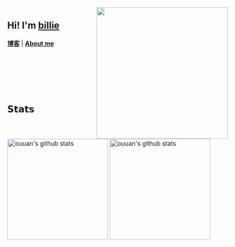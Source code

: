 <img src="https://camo.githubusercontent.com/992babdffd8c74a1502de375fbdf7e4d54773242/68747470733a2f2f6d656469612e67697068792e636f6d2f6d656469612f53576f536b4e36447854737a71494b4571762f67697068792e676966"  align="right" height="300px"/>

## Hi!  I'm [billie](https://billie52707.cn) 
<strong><a href="https://www.cnblogs.com/billie52707">博客</a></strong> |
  <strong><a href="https://billie52707.cn/about/">About me</a></strong>  
<!--
Here are some ideas to get you started:

- 🔭 I’m currently working on ...
- 🌱 I’m currently learning ...
- 👯 I’m looking to collaborate on ...
- 🤔 I’m looking for help with ...
- 💬 Ask me about ...
- 📫 How to reach me: ...
- 😄 Pronouns: ...
- ⚡ Fun fact: ...
-->

<br><br><br><br><br>

## 𝗦𝘁𝗮𝘁𝘀
<p align="left">          
<img alt="ouuan's github stats" height='230' src="https://github-readme-stats.vercel.app/api?username=chenxuefan&show_icons=true&include_all_commits=true">
<img alt="ouuan's github stats" height='230' src="https://github-readme-stats.vercel.app/api/top-langs/?username=chenxuefan">
</p>

